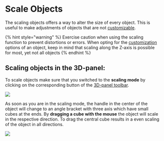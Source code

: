 # Scale Objects

The scaling objects offers a way to alter the size of every object. This is useful to make adjustments of objects that are not [customizable](customizable-machines.md).

{% hint style="warning" %}
Exercise caution when using the scaling function to prevent distortions or errors. When opting for the [customization](customizable-machines.md) options of an object, keep in mind that scaling along the Z-axis is possible for most, yet not all objects
{% endhint %}

## Scaling objects in the 3D-panel:

To scale objects make sure that you switched to the **scaling mode** by clicking on the corresponding button of the [3D-panel toolbar](../user-interface/the-3d-panel.md#the-toolbar-of-the-3d-panel).

![](../../../.gitbook/assets/iVP\_guide\_scale\_objects\_3D\_panel\_toolbar\_button.jpg)

As soon as you are in the scaling mode, the handle in the center of the object will change to an angle bracket with three axis which have small cubes at the ends. By **dragging a cube with the mouse** the object will scale in the respective direction. To drag the central cube results in a even scaling of the object in all directions.

![](<../../../.gitbook/assets/iVP\_guide\_scale\_objects\_3D\_panel (1).jpg>)
